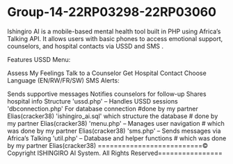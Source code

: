 # Group-14-22RP03298-22RP03060
Ishingiro AI is a mobile-based mental health tool built in PHP using Africa’s Talking API. It allows users with basic phones to access emotional support, counselors, and hospital contacts via USSD and SMS .

Features
USSD Menu:

Assess My Feelings
Talk to a Counselor
Get Hospital Contact
Choose Language (EN/RW/FR/SW)
SMS Alerts:

Sends supportive messages
Notifies counselors for follow-up
Shares hospital info
Structure
'ussd.php' – Handles USSD sessions
'dbconnection.php' For database connection     #done by my partner Elias(cracker38)
'ishingiro_ai.sql'  which structure the database   # done by my partner Elias(cracker38)
'menu.php' – Manages user navigation # which was done by my partner Elias(cracker38)
'sms.php' – Sends messages via Africa’s Talking
'util.php' – Database and helper functions  # which was done by my partner Elias(cracker38)
==========================© Copyright ISHINGIRO AI System. All Rights Reserved================
